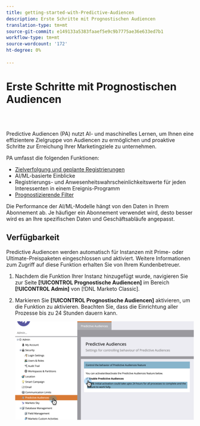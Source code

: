 ```yaml
---
title: getting-started-with-Predictive-Audiencen
description: Erste Schritte mit Prognostischen Audiencen
translation-type: tm+mt
source-git-commit: e149133a5383faaef5e9c9b7775ae36e633ed7b1
workflow-type: tm+mt
source-wordcount: '172'
ht-degree: 0%

---
```



# Erste Schritte mit Prognostischen Audiencen

<br> 

Predictive Audiencen (PA) nutzt AI- und maschinelles Lernen, um Ihnen eine effizientere Zielgruppe von Audiencen zu ermöglichen und proaktive Schritte zur Erreichung Ihrer Marketingziele zu unternehmen.

PA umfasst die folgenden Funktionen:

* [Zielverfolgung und geplante Registrierungen](/help/sky/understanding-goal-tracking-and-projected-registrations.md)
* AI/ML-basierte Einblicke
* Registrierungs- und Anwesenheitswahrscheinlichkeitswerte für jeden Interessenten in einem Ereignis-Programm
* [Prognostizierende Filter](/help/sky/predictive-filters.md)

Die Performance der AI/ML-Modelle hängt von den Daten in Ihrem Abonnement ab. Je häufiger ein Abonnement verwendet wird, desto besser wird es an Ihre spezifischen Daten und Geschäftsabläufe angepasst.

## Verfügbarkeit

Predictive Audiencen werden automatisch für Instanzen mit Prime- oder Ultimate-Preispaketen eingeschlossen und aktiviert. Weitere Informationen zum Zugriff auf diese Funktion erhalten Sie von Ihrem Kundenbetreuer.

1. Nachdem die Funktion Ihrer Instanz hinzugefügt wurde, navigieren Sie zur Seite **[!UICONTROL Prognostische Audiencen]** im Bereich **[!UICONTROL Admin]** von [!DNL Marketo Classic].

1. Markieren Sie **[!UICONTROL Prognostische Audiencen]** aktivieren, um die Funktion zu aktivieren. Beachten Sie, dass die Einrichtung aller Prozesse bis zu 24 Stunden dauern kann.

   ![Bild eins](/help/sky/assets/predictive-audiences/getting-started-with-predictive-audiences/getting-started-with-predictive-audiences-1.png)
